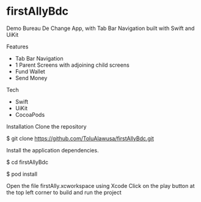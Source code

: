 # firstAllyBdc
Demo Bureau De Change App, with Tab Bar Navigation built with Swift and UiKit

Features
 - Tab Bar Navigation
 - 1 Parent Screens with adjoining child screens
 - Fund Wallet
 - Send Money

Tech
 - Swift
 - UiKit
 - CocoaPods
 
Installation
Clone the repository

$ git clone https://github.com/ToluAlawusa/firstAllyBdc.git

Install the application dependencies.

$ cd firstAllyBdc

$ pod install

Open the file firstAlly.xcworkspace using Xcode Click on the play button at the top left corner to build and run the project
